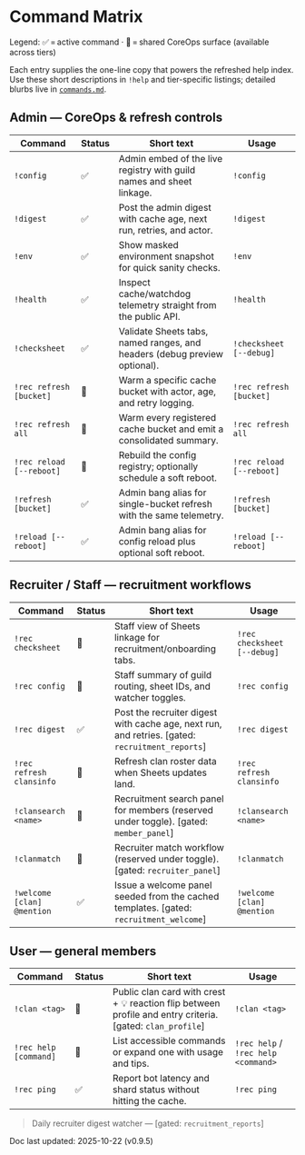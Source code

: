 # Command Matrix

Legend: ✅ = active command · 🧩 = shared CoreOps surface (available across tiers)

Each entry supplies the one-line copy that powers the refreshed help index. Use these
short descriptions in `!help` and tier-specific listings; detailed blurbs live in
[`commands.md`](commands.md).

## Admin — CoreOps & refresh controls
| Command | Status | Short text | Usage |
| --- | --- | --- | --- |
| `!config` | ✅ | Admin embed of the live registry with guild names and sheet linkage. | `!config` |
| `!digest` | ✅ | Post the admin digest with cache age, next run, retries, and actor. | `!digest` |
| `!env` | ✅ | Show masked environment snapshot for quick sanity checks. | `!env` |
| `!health` | ✅ | Inspect cache/watchdog telemetry straight from the public API. | `!health` |
| `!checksheet` | ✅ | Validate Sheets tabs, named ranges, and headers (debug preview optional). | `!checksheet [--debug]` |
| `!rec refresh [bucket]` | 🧩 | Warm a specific cache bucket with actor, age, and retry logging. | `!rec refresh [bucket]` |
| `!rec refresh all` | 🧩 | Warm every registered cache bucket and emit a consolidated summary. | `!rec refresh all` |
| `!rec reload [--reboot]` | 🧩 | Rebuild the config registry; optionally schedule a soft reboot. | `!rec reload [--reboot]` |
| `!refresh [bucket]` | ✅ | Admin bang alias for single-bucket refresh with the same telemetry. | `!refresh [bucket]` |
| `!reload [--reboot]` | ✅ | Admin bang alias for config reload plus optional soft reboot. | `!reload [--reboot]` |

## Recruiter / Staff — recruitment workflows
| Command | Status | Short text | Usage |
| --- | --- | --- | --- |
| `!rec checksheet` | 🧩 | Staff view of Sheets linkage for recruitment/onboarding tabs. | `!rec checksheet [--debug]` |
| `!rec config` | 🧩 | Staff summary of guild routing, sheet IDs, and watcher toggles. | `!rec config` |
| `!rec digest` | ✅ | Post the recruiter digest with cache age, next run, and retries. [gated: `recruitment_reports`] | `!rec digest` |
| `!rec refresh clansinfo` | 🧩 | Refresh clan roster data when Sheets updates land. | `!rec refresh clansinfo` |
| `!clansearch <name>` | 🧩 | Recruitment search panel for members (reserved under toggle). [gated: `member_panel`] | `!clansearch <name>` |
| `!clanmatch` | 🧩 | Recruiter match workflow (reserved under toggle). [gated: `recruiter_panel`] | `!clanmatch` |
| `!welcome [clan] @mention` | ✅ | Issue a welcome panel seeded from the cached templates. [gated: `recruitment_welcome`] | `!welcome [clan] @mention` |

## User — general members
| Command | Status | Short text | Usage |
| --- | --- | --- | --- |
| `!clan <tag>` | 🧩 | Public clan card with crest + 💡 reaction flip between profile and entry criteria. [gated: `clan_profile`] | `!clan <tag>` |
| `!rec help [command]` | 🧩 | List accessible commands or expand one with usage and tips. | `!rec help` / `!rec help <command>` |
| `!rec ping` | ✅ | Report bot latency and shard status without hitting the cache. | `!rec ping` |

> Daily recruiter digest watcher — [gated: `recruitment_reports`]

Doc last updated: 2025-10-22 (v0.9.5)
